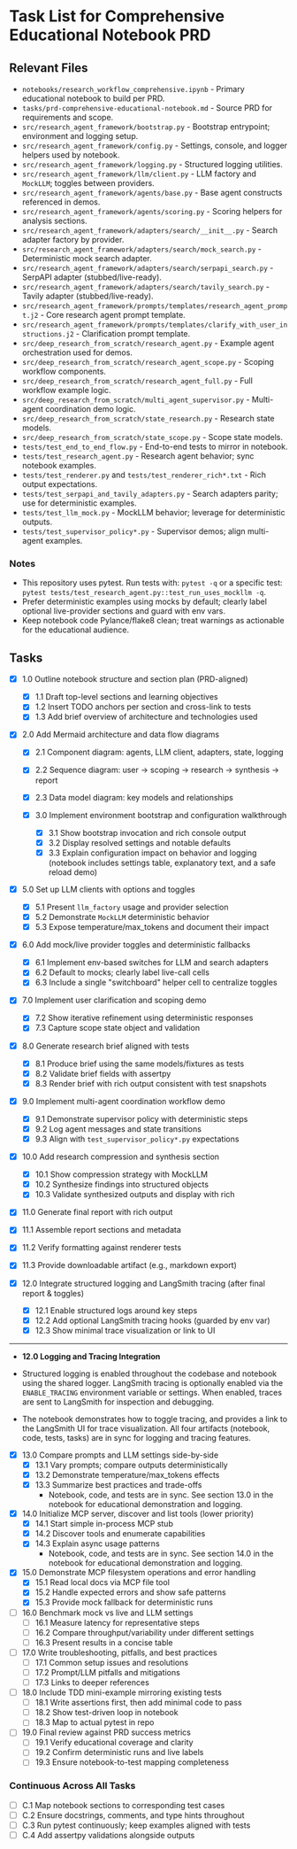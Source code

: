 # Task List for Comprehensive Educational Notebook PRD

## Relevant Files

- `notebooks/research_workflow_comprehensive.ipynb` - Primary educational notebook to build per PRD.
- `tasks/prd-comprehensive-educational-notebook.md` - Source PRD for requirements and scope.
- `src/research_agent_framework/bootstrap.py` - Bootstrap entrypoint; environment and logging setup.
- `src/research_agent_framework/config.py` - Settings, console, and logger helpers used by notebook.
- `src/research_agent_framework/logging.py` - Structured logging utilities.
- `src/research_agent_framework/llm/client.py` - LLM factory and `MockLLM`; toggles between providers.
- `src/research_agent_framework/agents/base.py` - Base agent constructs referenced in demos.
- `src/research_agent_framework/agents/scoring.py` - Scoring helpers for analysis sections.
- `src/research_agent_framework/adapters/search/__init__.py` - Search adapter factory by provider.
- `src/research_agent_framework/adapters/search/mock_search.py` - Deterministic mock search adapter.
- `src/research_agent_framework/adapters/search/serpapi_search.py` - SerpAPI adapter (stubbed/live-ready).
- `src/research_agent_framework/adapters/search/tavily_search.py` - Tavily adapter (stubbed/live-ready).
- `src/research_agent_framework/prompts/templates/research_agent_prompt.j2` - Core research agent prompt template.
- `src/research_agent_framework/prompts/templates/clarify_with_user_instructions.j2` - Clarification prompt template.
- `src/deep_research_from_scratch/research_agent.py` - Example agent orchestration used for demos.
- `src/deep_research_from_scratch/research_agent_scope.py` - Scoping workflow components.
- `src/deep_research_from_scratch/research_agent_full.py` - Full workflow example logic.
- `src/deep_research_from_scratch/multi_agent_supervisor.py` - Multi-agent coordination demo logic.
- `src/deep_research_from_scratch/state_research.py` - Research state models.
- `src/deep_research_from_scratch/state_scope.py` - Scope state models.
- `tests/test_end_to_end_flow.py` - End-to-end tests to mirror in notebook.
- `tests/test_research_agent.py` - Research agent behavior; sync notebook examples.
- `tests/test_renderer.py` and `tests/test_renderer_rich*.txt` - Rich output expectations.
- `tests/test_serpapi_and_tavily_adapters.py` - Search adapters parity; use for deterministic examples.
- `tests/test_llm_mock.py` - MockLLM behavior; leverage for deterministic outputs.
- `tests/test_supervisor_policy*.py` - Supervisor demos; align multi-agent examples.

### Notes

- This repository uses pytest. Run tests with: `pytest -q` or a specific test: `pytest tests/test_research_agent.py::test_run_uses_mockllm
  -q`.
- Prefer deterministic examples using mocks by default; clearly label optional live-provider sections and guard with env vars.
- Keep notebook code Pylance/flake8 clean; treat warnings as actionable for the educational audience.

## Tasks

- [x] 1.0 Outline notebook structure and section plan (PRD-aligned)
  - [x] 1.1 Draft top-level sections and learning objectives
  - [x] 1.2 Insert TODO anchors per section and cross-link to tests
  - [x] 1.3 Add brief overview of architecture and technologies used

- [x] 2.0 Add Mermaid architecture and data flow diagrams
  - [x] 2.1 Component diagram: agents, LLM client, adapters, state, logging
  - [x] 2.2 Sequence diagram: user → scoping → research → synthesis → report
  - [x] 2.3 Data model diagram: key models and relationships

  - [x] 3.0 Implement environment bootstrap and configuration walkthrough
    - [x] 3.1 Show bootstrap invocation and rich console output
    - [x] 3.2 Display resolved settings and notable defaults
    - [x] 3.3 Explain configuration impact on behavior and logging (notebook includes settings table, explanatory text, and a safe reload
      demo)

- [x] 5.0 Set up LLM clients with options and toggles
  - [x] 5.1 Present `llm_factory` usage and provider selection
  - [x] 5.2 Demonstrate `MockLLM` deterministic behavior
  - [x] 5.3 Expose temperature/max_tokens and document their impact

- [x] 6.0 Add mock/live provider toggles and deterministic fallbacks
  - [x] 6.1 Implement env-based switches for LLM and search adapters
  - [x] 6.2 Default to mocks; clearly label live-call cells
  - [x] 6.3 Include a single "switchboard" helper cell to centralize toggles

- [x] 7.0 Implement user clarification and scoping demo
  - [x] 7.2 Show iterative refinement using deterministic responses
  - [x] 7.3 Capture scope state object and validation

- [x] 8.0 Generate research brief aligned with tests
  - [x] 8.1 Produce brief using the same models/fixtures as tests
  - [x] 8.2 Validate brief fields with assertpy
  - [x] 8.3 Render brief with rich output consistent with test snapshots

- [x] 9.0 Implement multi-agent coordination workflow demo
  - [x] 9.1 Demonstrate supervisor policy with deterministic steps
  - [x] 9.2 Log agent messages and state transitions
  - [x] 9.3 Align with `test_supervisor_policy*.py` expectations

- [x] 10.0 Add research compression and synthesis section
  - [x] 10.1 Show compression strategy with MockLLM
  - [x] 10.2 Synthesize findings into structured objects
  - [x] 10.3 Validate synthesized outputs and display with rich

- [x] 11.0 Generate final report with rich output
- [x] 11.1 Assemble report sections and metadata
- [x] 11.2 Verify formatting against renderer tests
- [x] 11.3 Provide downloadable artifact (e.g., markdown export)

- [x] 12.0 Integrate structured logging and LangSmith tracing (after final report & toggles)
  - [x] 12.1 Enable structured logs around key steps
  - [x] 12.2 Add optional LangSmith tracing hooks (guarded by env var)
  - [x] 12.3 Show minimal trace visualization or link to UI

---

- **12.0 Logging and Tracing Integration**

- Structured logging is enabled throughout the codebase and notebook using the shared logger. LangSmith tracing is optionally enabled via
the `ENABLE_TRACING` environment variable or settings. When enabled, traces are sent to LangSmith for inspection and debugging.
- The notebook demonstrates how to toggle tracing, and provides a link to the LangSmith UI for trace visualization. All four artifacts
(notebook, code, tests, tasks) are in sync for logging and tracing features.

- [x] 13.0 Compare prompts and LLM settings side-by-side
  - [x] 13.1 Vary prompts; compare outputs deterministically
  - [x] 13.2 Demonstrate temperature/max_tokens effects
  - [x] 13.3 Summarize best practices and trade-offs
    - Notebook, code, and tests are in sync. See section 13.0 in the notebook for educational demonstration and logging.

- [x] 14.0 Initialize MCP server, discover and list tools (lower priority)
  - [x] 14.1 Start simple in-process MCP stub
  - [x] 14.2 Discover tools and enumerate capabilities
  - [x] 14.3 Explain async usage patterns
    - Notebook, code, and tests are in sync. See section 14.0 in the notebook for educational demonstration and logging.

- [x] 15.0 Demonstrate MCP filesystem operations and error handling
  - [x] 15.1 Read local docs via MCP file tool
  - [x] 15.2 Handle expected errors and show safe patterns
  - [x] 15.3 Provide mock fallback for deterministic runs

- [ ] 16.0 Benchmark mock vs live and LLM settings
  - [ ] 16.1 Measure latency for representative steps
  - [ ] 16.2 Compare throughput/variability under different settings
  - [ ] 16.3 Present results in a concise table

- [ ] 17.0 Write troubleshooting, pitfalls, and best practices
  - [ ] 17.1 Common setup issues and resolutions
  - [ ] 17.2 Prompt/LLM pitfalls and mitigations
  - [ ] 17.3 Links to deeper references

- [ ] 18.0 Include TDD mini-example mirroring existing tests
  - [ ] 18.1 Write assertions first, then add minimal code to pass
  - [ ] 18.2 Show test-driven loop in notebook
  - [ ] 18.3 Map to actual pytest in repo

- [ ] 19.0 Final review against PRD success metrics
  - [ ] 19.1 Verify educational coverage and clarity
  - [ ] 19.2 Confirm deterministic runs and live labels
  - [ ] 19.3 Ensure notebook-to-test mapping completeness

### Continuous Across All Tasks

- [ ] C.1 Map notebook sections to corresponding test cases
- [ ] C.2 Ensure docstrings, comments, and type hints throughout
- [ ] C.3 Run pytest continuously; keep examples aligned with tests
- [ ] C.4 Add assertpy validations alongside outputs
